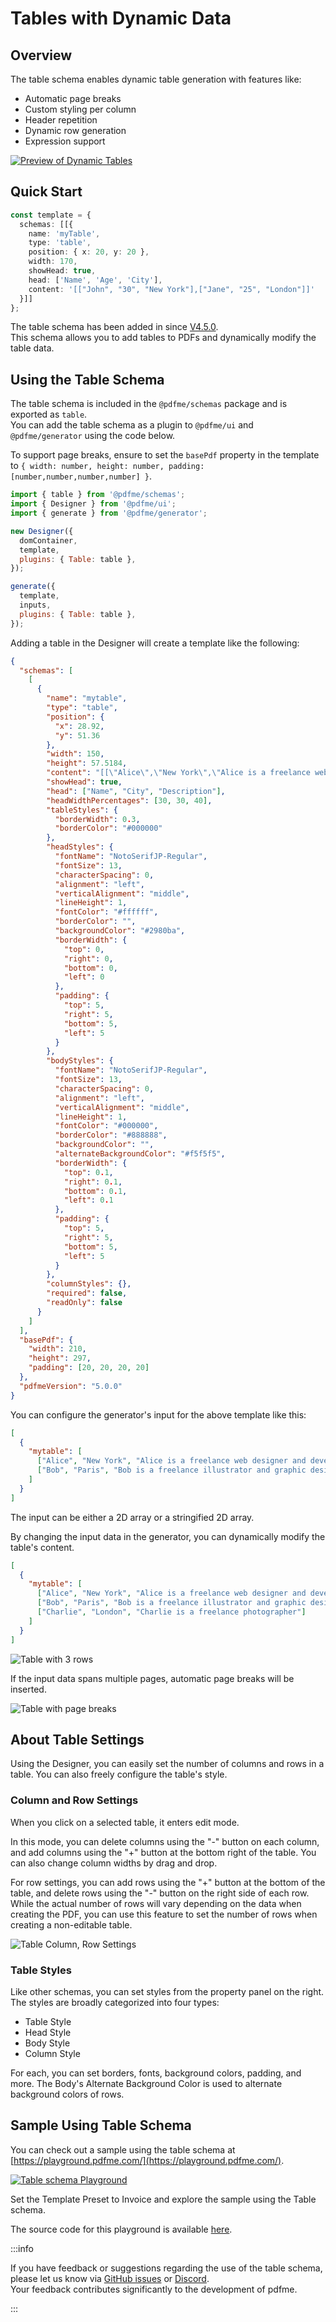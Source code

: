 # Tables with Dynamic Data

## Overview

The table schema enables dynamic table generation with features like:
- Automatic page breaks
- Custom styling per column
- Header repetition
- Dynamic row generation
- Expression support

[![Preview of Dynamic Tables](/img/table.png)](https://playground.pdfme.com/)

## Quick Start

```ts
const template = {
  schemas: [[{
    name: 'myTable',
    type: 'table',
    position: { x: 20, y: 20 },
    width: 170,
    showHead: true,
    head: ['Name', 'Age', 'City'],
    content: '[["John", "30", "New York"],["Jane", "25", "London"]]'
  }]]
};
```

The table schema has been added in since [V4.5.0](https://github.com/pdfme/pdfme/releases/tag/4.5.0).  
This schema allows you to add tables to PDFs and dynamically modify the table data.

## Using the Table Schema

The table schema is included in the `@pdfme/schemas` package and is exported as `table`.  
You can add the table schema as a plugin to `@pdfme/ui` and `@pdfme/generator` using the code below.

To support page breaks, ensure to set the `basePdf` property in the template to `{ width: number, height: number, padding: [number,number,number,number] }`.

```javascript
import { table } from '@pdfme/schemas';
import { Designer } from '@pdfme/ui';
import { generate } from '@pdfme/generator';

new Designer({
  domContainer,
  template,
  plugins: { Table: table },
});

generate({
  template,
  inputs,
  plugins: { Table: table },
});
```

Adding a table in the Designer will create a template like the following:

```json
{
  "schemas": [
    [
      {
        "name": "mytable",
        "type": "table",
        "position": {
          "x": 28.92,
          "y": 51.36
        },
        "width": 150,
        "height": 57.5184,
        "content": "[[\"Alice\",\"New York\",\"Alice is a freelance web designer and developer\"],[\"Bob\",\"Paris\",\"Bob is a freelance illustrator and graphic designer\"]]",
        "showHead": true,
        "head": ["Name", "City", "Description"],
        "headWidthPercentages": [30, 30, 40],
        "tableStyles": {
          "borderWidth": 0.3,
          "borderColor": "#000000"
        },
        "headStyles": {
          "fontName": "NotoSerifJP-Regular",
          "fontSize": 13,
          "characterSpacing": 0,
          "alignment": "left",
          "verticalAlignment": "middle",
          "lineHeight": 1,
          "fontColor": "#ffffff",
          "borderColor": "",
          "backgroundColor": "#2980ba",
          "borderWidth": {
            "top": 0,
            "right": 0,
            "bottom": 0,
            "left": 0
          },
          "padding": {
            "top": 5,
            "right": 5,
            "bottom": 5,
            "left": 5
          }
        },
        "bodyStyles": {
          "fontName": "NotoSerifJP-Regular",
          "fontSize": 13,
          "characterSpacing": 0,
          "alignment": "left",
          "verticalAlignment": "middle",
          "lineHeight": 1,
          "fontColor": "#000000",
          "borderColor": "#888888",
          "backgroundColor": "",
          "alternateBackgroundColor": "#f5f5f5",
          "borderWidth": {
            "top": 0.1,
            "right": 0.1,
            "bottom": 0.1,
            "left": 0.1
          },
          "padding": {
            "top": 5,
            "right": 5,
            "bottom": 5,
            "left": 5
          }
        },
        "columnStyles": {},
        "required": false,
        "readOnly": false
      }
    ]
  ],
  "basePdf": {
    "width": 210,
    "height": 297,
    "padding": [20, 20, 20, 20]
  },
  "pdfmeVersion": "5.0.0"
}
```

You can configure the generator's input for the above template like this:

```json
[
  {
    "mytable": [
      ["Alice", "New York", "Alice is a freelance web designer and developer"],
      ["Bob", "Paris", "Bob is a freelance illustrator and graphic designer"]
    ]
  }
]
```

The input can be either a 2D array or a stringified 2D array.

By changing the input data in the generator, you can dynamically modify the table's content.

```json
[
  {
    "mytable": [
      ["Alice", "New York", "Alice is a freelance web designer and developer"],
      ["Bob", "Paris", "Bob is a freelance illustrator and graphic designer"],
      ["Charlie", "London", "Charlie is a freelance photographer"]
    ]
  }
]
```

![Table with 3 rows](/img/table-generated-pdf2.png)

If the input data spans multiple pages, automatic page breaks will be inserted.

![Table with page breaks](/img/table-generated-pdf3.png)

## About Table Settings

Using the Designer, you can easily set the number of columns and rows in a table. You can also freely configure the table's style.

### Column and Row Settings

When you click on a selected table, it enters edit mode.

In this mode, you can delete columns using the "-" button on each column, and add columns using the "+" button at the bottom right of the table.
You can also change column widths by drag and drop.

For row settings, you can add rows using the "+" button at the bottom of the table, and delete rows using the "-" button on the right side of each row.
While the actual number of rows will vary depending on the data when creating the PDF, you can use this feature to set the number of rows when creating a non-editable table.

![Table Column, Row Settings](/img/table-column-row-seting.gif)

### Table Styles

Like other schemas, you can set styles from the property panel on the right.
The styles are broadly categorized into four types:

- Table Style
- Head Style
- Body Style
- Column Style

For each, you can set borders, fonts, background colors, padding, and more.
The Body's Alternate Background Color is used to alternate background colors of rows.

## Sample Using Table Schema

You can check out a sample using the table schema at [https://playground.pdfme.com/](https://playground.pdfme.com/).

[![Table schema Playground](/img/table-invoice-template.png)](https://playground.pdfme.com/)

Set the Template Preset to Invoice and explore the sample using the Table schema.

The source code for this playground is available [here](https://github.com/pdfme/pdfme/tree/main/playground).

:::info

If you have feedback or suggestions regarding the use of the table schema, please let us know via [GitHub issues](https://github.com/pdfme/pdfme/issues) or [Discord](https://discord.gg/xWPTJbmgNV).  
Your feedback contributes significantly to the development of pdfme.

:::

